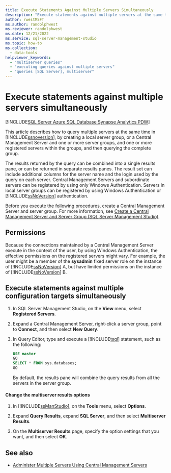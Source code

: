 ```yaml
---
title: Execute Statements Against Multiple Servers Simultaneously
description: "Execute statements against multiple servers at the same time."
author: rwestMSFT
ms.author: randolphwest
ms.reviewer: randolphwest
ms.date: 12/21/2022
ms.service: sql-server-management-studio
ms.topic: how-to
ms.collection:
  - data-tools
helpviewer_keywords:
  - "multiserver queries"
  - "executing queries against multiple servers"
  - "queries [SQL Server], multiserver"
---
```

# Execute statements against multiple servers simultaneously

[!INCLUDE[SQL Server Azure SQL Database Synapse Analytics PDW](../includes/applies-to-version/sql-asdb-asdbmi-asa-pdw.md)]

This article describes how to query multiple servers at the same time in [!INCLUDE[ssnoversion](../includes/ssnoversion-md.md)], by creating a local server group, or a Central Management Server and one or more server groups, and one or more registered servers within the groups, and then querying the complete group.

The results returned by the query can be combined into a single results pane, or can be returned in separate results panes. The result set can include additional columns for the server name and the login used by the query on each server. Central Management Servers and subordinate servers can be registered by using only Windows Authentication. Servers in local server groups can be registered by using Windows Authentication or [!INCLUDE[ssNoVersion](../includes/ssnoversion-md.md)] authentication.

Before you execute the following procedures, create a Central Management Server and server group. For more information, see [Create a Central Management Server and Server Group (SQL Server Management Studio)](create-a-central-management-server-and-server-group.md).

## Permissions

Because the connections maintained by a Central Management Server execute in the context of the user, by using Windows Authentication, the effective permissions on the registered servers might vary. For example, the user might be a member of the **sysadmin** fixed server role on the instance of [!INCLUDE[ssNoVersion](../includes/ssnoversion-md.md)] A, but have limited permissions on the instance of [!INCLUDE[ssNoVersion](../includes/ssnoversion-md.md)] B.

## Execute statements against multiple configuration targets simultaneously

1. In SQL Server Management Studio, on the **View** menu, select **Registered Servers**.

1. Expand a Central Management Server, right-click a server group, point to **Connect**, and then select **New Query**.

1. In Query Editor, type and execute a [!INCLUDE[tsql](../includes/tsql-md.md)] statement, such as the following:

    ```sql
    USE master
    GO
    SELECT * FROM sys.databases;
    GO
    ```

   By default, the results pane will combine the query results from all the servers in the server group.

#### Change the multiserver results options

1. In [!INCLUDE[ssManStudio](../includes/ssmanstudio-md.md)], on the **Tools** menu, select **Options**.

1. Expand **Query Results**, expand **SQL Server**, and then select **Multiserver Results**.

1. On the **Multiserver Results** page, specify the option settings that you want, and then select **OK**.

## See also

- [Administer Multiple Servers Using Central Management Servers](/sql/relational-databases/administer-multiple-servers-using-central-management-servers)
